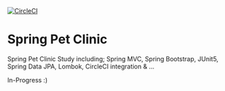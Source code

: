 [![CircleCI](https://circleci.com/gh/eartar/spring-pet-clinic.svg?style=svg)](https://circleci.com/gh/eartar/spring-pet-clinic)
# Spring Pet Clinic
Spring Pet Clinic Study including;
Spring MVC, Spring Bootstrap, JUnit5, Spring Data JPA, Lombok, CircleCI integration & ...

In-Progress :)

